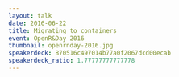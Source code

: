 ```yaml
---
layout: talk
date: 2016-06-22
title: Migrating to containers
event: OpenR&Day 2016
thumbnail: openrnday-2016.jpg
speakerdeck: 870516c497014b77a0f2067dcd00ecab
speakerdeck_ratio: 1.77777777777778
---
```

